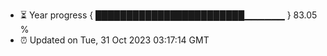 - ⏳ Year progress { ████████████████████████▁▁▁▁▁▁ } 83.05 %
- ⏰ Updated on Tue, 31 Oct 2023 03:17:14 GMT

